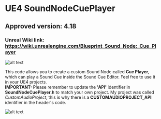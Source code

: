 # UE4 SoundNodeCuePlayer
## Approved version: 4.18
### Unreal Wiki link: https://wiki.unrealengine.com/Blueprint_Sound_Node:_Cue_Player

![alt text](https://i.snag.gy/cGxrAK.jpg)

This code allows you to create a custom Sound Node called __Cue Player__, which can play a Sound Cue inside the Sound Cue Editor. Feel free to use it in your UE4 projects. <br>
__IMPORTANT:__ Please remember to update the __'API'__ identifier in __SoundNodeCuePlayer.h__ to match your own project. My project was called _CustomAudioProject_, this is why there is a __CUSTOMAUDIOPROJECT_API__ identifier in the header's code.

![alt text](https://i.snag.gy/0VWdqY.jpg)
